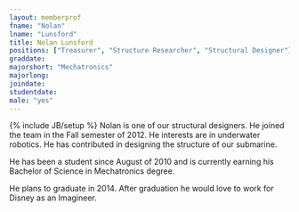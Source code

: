 ```yaml
---
layout: memberprof
fname: "Nolan"
lname: "Lunsford"
title: Nolan Lunsford
positions: ["Treasurer", "Structure Researcher", "Structural Designer"]
graddate: 
majorshort: "Mechatronics"
majorlong: 
joindate: 
studentdate: 
male: "yes"
---
```

{% include JB/setup %}
Nolan is one of our structural designers. He joined the team in the Fall semester of 2012. He interests are in underwater robotics. He has contributed in designing the structure of our submarine.

He has been a student since August of 2010 and is currently earning his Bachelor of Science in Mechatronics degree.

He plans to graduate in 2014. After graduation he would love to work for Disney as an Imagineer.
